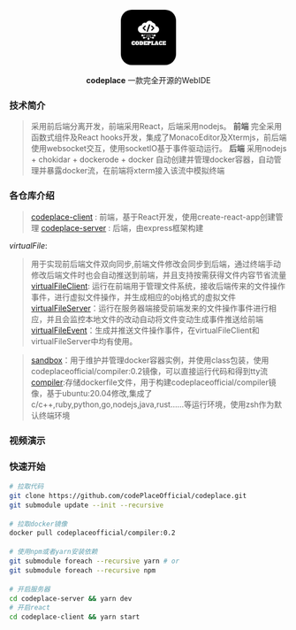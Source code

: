 <p align="center">
    <img width="100" src="https://github.com/codePlaceOfficial/Resources/blob/master/logo.png?raw=true" alt="codeplace logo" style="border-radius:20px"/>
</p>

<p align="center"><b>codeplace</b> 一款完全开源的WebIDE</p>

### 技术简介
> 采用前后端分离开发，前端采用React，后端采用nodejs。
> **前端**
> 完全采用函数式组件及React hooks开发，集成了MonacoEditor及Xtermjs，前后端使用websocket交互，使用socketIO基于事件驱动运行。
> **后端**
> 采用nodejs + chokidar + dockerode + docker
> 自动创建并管理docker容器，自动管理并暴露docker流，在前端将xterm接入该流中模拟终端

### 各仓库介绍
> [codeplace-client](https://github.com/codePlaceOfficial/codeplace-client) : 前端，基于React开发，使用create-react-app创建管理
> [codeplace-server](https://github.com/codePlaceOfficial/codeplace-server) : 后端，由express框架构建

_virtualFile_:
> 用于实现前后端文件双向同步,前端文件修改会同步到后端，通过终端手动修改后端文件时也会自动推送到前端，并且支持按需获得文件内容节省流量
[virtualFileClient](https://github.com/codePlaceOfficial/virtualFileClient): 运行在前端用于管理文件系统，接收后端传来的文件操作事件，进行虚拟文件操作，并生成相应的obj格式的虚拟文件
[virtualFileServer](https://github.com/codePlaceOfficial/virtualFileServer)：运行在服务器端接受前端发来的文件操作事件进行相应，并且会监控本地文件的改动自动将文件变动生成事件推送给前端
[virtualFileEvent](https://github.com/codePlaceOfficial/virtualFileEvent)：生成并推送文件操作事件，在virtualFileClient和virtualFileServer中均有使用。

> [sandbox](https://github.com/codePlaceOfficial/sandbox)：用于维护并管理docker容器实例，并使用class包装，使用codeplaceofficial/compiler:0.2镜像，可以直接运行代码和得到tty流
> [compiler](https://github.com/codePlaceOfficial/compiler):存储dockerfile文件，用于构建codeplaceofficial/compiler镜像，基于ubuntu:20.04修改,集成了c/c++,ruby,python,go,nodejs,java,rust……等运行环境，使用zsh作为默认终端环境

### 视频演示


### 快速开始
``` bash
# 拉取代码
git clone https://github.com/codePlaceOfficial/codeplace.git
git submodule update --init --recursive

# 拉取docker镜像
docker pull codeplaceofficial/compiler:0.2

# 使用npm或者yarn安装依赖
git submodule foreach --recursive yarn # or
git submodule foreach --recursive npm

# 开启服务器
cd codeplace-server && yarn dev
# 开启react
cd codeplace-client && yarn start
```
